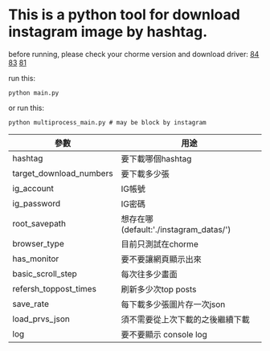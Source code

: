 # This is a python tool for download instagram image by hashtag.

before running, please check your chorme version and download driver:
[84](https://chromedriver.storage.googleapis.com/index.html?path=84.0.4147.30/)
[83](https://chromedriver.storage.googleapis.com/index.html?path=83.0.4103.39/)
[81](https://chromedriver.storage.googleapis.com/index.html?path=81.0.4044.138/)

run this:
```
python main.py
```

or run this:
```
python multiprocess_main.py # may be block by instagram
```

| 參數  | 用途 |
|-----|-----|
| hashtag  | 要下載哪個hashtag  |
| target_download_numbers| 要下載多少張 |
| ig_account | IG帳號|
| ig_password | IG密碼 |
|root_savepath|想存在哪(default:'./instagram_datas/')|
|browser_type|目前只測試在chorme|
|has_monitor|要不要讓網頁顯示出來|
|basic_scroll_step|每次往多少畫面|
|refersh_toppost_times|刷新多少次top posts|
|save_rate|每下載多少張圖片存一次json|
|load_prvs_json|須不需要從上次下載的之後繼續下載|
|log|要不要顯示 console log|
